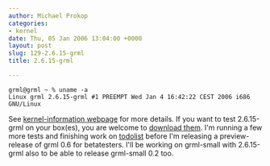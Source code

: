 ```yaml
---
author: Michael Prokop
categories:
- kernel
date: Thu, 05 Jan 2006 13:04:00 +0000
layout: post
slug: 129-2.6.15-grml
title: 2.6.15-grml

---
```


```
grml@grml ~ % uname -a  
Linux grml 2.6.15-grml #1 PREEMPT Wed Jan 4 16:42:22 CEST 2006 i686 GNU/Linux
```
See [kernel\-information webpage](https://grml.org/kernel-devel/) for more details. If you want to test 2\.6\.15\-grml on your box(es), you are welcome to [download them](http://dufo.tugraz.at/~prokop/grml-kernel/2.6.15-grml/). I'm running a few more tests and finishing work on [todolist](http://wiki.grml.org/doku.php?id=todo) before I'm releasing a preview\-release of grml 0\.6 for betatesters. I'll be working on grml\-small with 2\.6\.15\-grml also to be able to release grml\-small 0\.2 too.  

